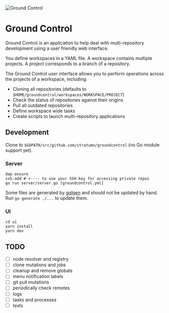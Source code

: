 ![Ground Control](https://raw.githubusercontent.com/stratumn/groundcontrol/master/hero.png)

# Ground Control

Ground Control is an application to help deal with multi-repository development using a user friendly web interface.

You define workspaces in a YAML file.
A workspace contains multiple projects.
A project corresponds to a branch of a repository.

The Ground Control user interface allows you to perform operations across the projects of a workspace, including:

- Cloning all repositories (defaults to `$HOME/groundcontrol/workspaces/WORKSPACE/PROJECT`)
- Check the status of repositories against their origins
- Pull all outdated repositories
- Define workspace wide tasks
- Create scripts to launch multi-repository applications

## Development

Clone to `$GOPATH/src/github.com/stratumn/groundcontrol` (no Go module support yet).

### Server

```
dep ensure
ssh-add # <---- to use your SSH key for accessing private repos
go run server/server.go [groundcontrol.yml]
```

Some files are generated by [gqlgen](https://gqlgen.com) and should not be updated by hand.
Run `go generate ./...` to update them.

### UI

```
cd ui
yarn install
yarn dev
```

## TODO

- [ ] node resolver and registry
- [ ] clone mutations and jobs
- [ ] cleanup and remove globals
- [ ] menu notification labels
- [ ] git pull mutations
- [ ] periodically check remotes
- [ ] logs
- [ ] tasks and processes
- [ ] tests
